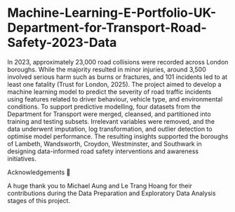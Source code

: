 # Machine-Learning-E-Portfolio-UK-Department-for-Transport-Road-Safety-2023-Data


In 2023, approximately 23,000 road collisions were recorded across London boroughs. While the majority resulted in minor injuries, around 3,500 involved serious harm such as burns or fractures, and 101 incidents led to at least one fatality (Trust for London, 2025). The project aimed to develop a machine learning model to predict the severity of road traffic incidents using features related to driver behaviour, vehicle type, and environmental conditions.
To support predictive modelling, four datasets from the Department for Transport were merged, cleansed, and partitioned into training and testing subsets. Irrelevant variables were removed, and the data underwent imputation, log transformation, and outlier detection to optimise model performance. The resulting insights supported the boroughs of Lambeth, Wandsworth, Croydon, Westminster, and Southwark in designing data-informed road safety interventions and awareness initiatives.




Acknowledgements 🙏

A huge thank you to Michael Aung and Le Trang Hoang for their contributions during the Data Preparation and Exploratory Data Analysis stages of this project.
